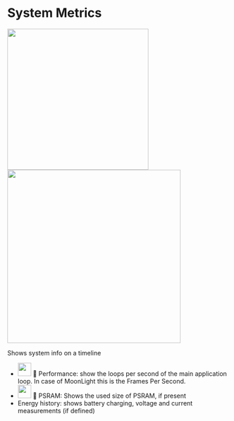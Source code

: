 # System Metrics

<img width="320" src="https://github.com/user-attachments/assets/261c30ec-2497-43d9-b0c7-d2f7698ec24a" />
<img width="393" src="https://github.com/user-attachments/assets/f04ae4ad-cd75-4105-ba31-2da2a2256f44" />

Shows system info on a timeline

* <img width="30" src="https://github.com/user-attachments/assets/b0e8af99-ed76-422a-8bd1-bfbd9e0f4c44"/> 🌙 Performance: show the loops per second of the main application loop. In case of MoonLight this is the Frames Per Second.
* <img width="30" src="https://github.com/user-attachments/assets/b0e8af99-ed76-422a-8bd1-bfbd9e0f4c44"/> 🌙 PSRAM: Shows the used size of PSRAM, if present
* Energy history: shows battery charging, voltage and current measurements (if defined)

